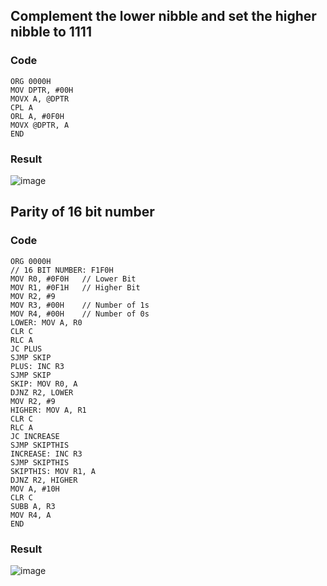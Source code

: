 ## Complement the lower nibble and set the higher nibble to 1111 
### Code
``` Assembly
ORG 0000H
MOV DPTR, #00H
MOVX A, @DPTR
CPL A
ORL A, #0F0H
MOVX @DPTR, A
END
```
### Result
![image](https://github.com/user-attachments/assets/b5e4e0ed-101a-465a-a332-871397e1c1c0)

## Parity of 16 bit number
### Code
``` Assembly
ORG 0000H 
// 16 BIT NUMBER: F1F0H
MOV R0, #0F0H	// Lower Bit
MOV R1, #0F1H	// Higher Bit
MOV R2, #9
MOV R3, #00H	// Number of 1s
MOV R4, #00H	// Number of 0s
LOWER: MOV A, R0
CLR C
RLC A
JC PLUS
SJMP SKIP
PLUS: INC R3
SJMP SKIP
SKIP: MOV R0, A
DJNZ R2, LOWER
MOV R2, #9
HIGHER: MOV A, R1
CLR C
RLC A
JC INCREASE
SJMP SKIPTHIS
INCREASE: INC R3
SJMP SKIPTHIS
SKIPTHIS: MOV R1, A
DJNZ R2, HIGHER
MOV A, #10H
CLR C
SUBB A, R3
MOV R4, A
END
```
### Result
![image](https://github.com/user-attachments/assets/7f0e88ce-ac51-4f48-a461-c68068ee01e3)

